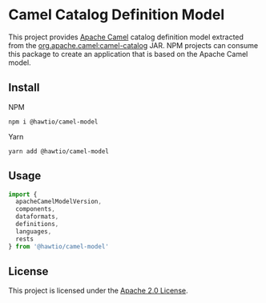 # Camel Catalog Definition Model

This project provides [Apache Camel](https://camel.apache.org/) catalog definition model extracted from the [org.apache.camel:camel-catalog](https://github.com/apache/camel/tree/main/catalog/camel-catalog) JAR. NPM projects can consume this package to create an application that is based on the Apache Camel model.

## Install

NPM

```console
npm i @hawtio/camel-model
```

Yarn

```console
yarn add @hawtio/camel-model
```

## Usage

```javascript
import {
  apacheCamelModelVersion,
  components,
  dataformats,
  definitions,
  languages,
  rests
} from '@hawtio/camel-model'
```

## License

This project is licensed under the [Apache 2.0 License](./LICENSE).
